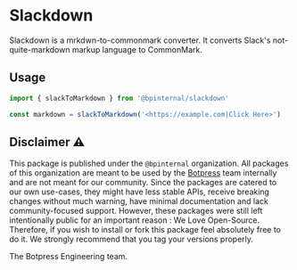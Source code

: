 # Slackdown

Slackdown is a mrkdwn-to-commonmark converter. It converts Slack's
not-quite-markdown markup language to CommonMark.

## Usage

```typescript
import { slackToMarkdown } from '@bpinternal/slackdown'

const markdown = slackToMarkdown('<https://example.com|Click Here>')
```

## Disclaimer ⚠️

This package is published under the `@bpinternal` organization. All packages of this organization are meant to be used by the [Botpress](https://github.com/botpress/botpress) team internally and are not meant for our community. Since the packages are catered to our own use-cases, they might have less stable APIs, receive breaking changes without much warning, have minimal documentation and lack community-focused support. However, these packages were still left intentionally public for an important reason : We Love Open-Source. Therefore, if you wish to install or fork this package feel absolutely free to do it. We strongly recommend that you tag your versions properly.

The Botpress Engineering team.
